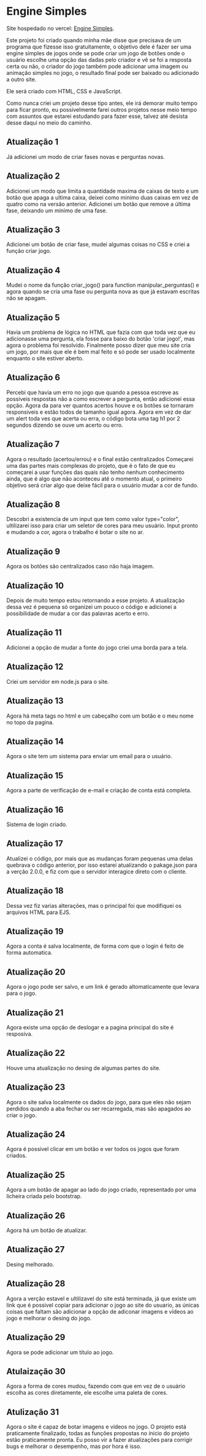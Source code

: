 # Engine Simples
Site hospedado no vercel: [Engine Simples](https://engine-simples.vercel.app).

Este projeto foi criado quando minha mãe disse que precisava de um programa que fizesse isso gratuitamente, o objetivo dele é fazer ser uma engine simples de jogos onde se pode criar um jogo de botões onde o usuário escolhe uma opção das dadas pelo criador e vê se foi a resposta certa ou não, o criador do jogo também pode adicionar uma imagem ou animação simples no jogo, o resultado final pode ser baixado ou adicionado a outro site.

Ele será criado com HTML, CSS e JavaScript.

Como nunca criei um projeto desse tipo antes, ele irá demorar muito tempo para ficar pronto, eu possivelmente farei outros projetos nesse meio tempo com assuntos que estarei estudando para fazer esse, talvez até desista desse daqui no meio do caminho.

## Atualização 1
Já adicionei um modo de criar fases novas e perguntas novas.

## Atualização 2
Adicionei um modo que limita a quantidade maxima de caixas de texto e um botão que apaga a ultima caixa, deixei como minimo duas caixas em vez de quatro como na versão anterior.
Adicionei um botão que remove a última fase, deixando um minimo de uma fase.

## Atualização 3
Adicionei um botão de criar fase, mudei algumas coisas no CSS e criei a função criar jogo.

## Atualização 4
Mudei o nome da função criar_jogo() para function manipular_perguntas() e agora quando se cria uma fase ou pergunta nova as que já estavam escritas não se apagam.

## Atualização 5
Havia um problema de lógica no HTML que fazia com que toda vez que eu adicionasse uma pergunta, ela fosse para baixo do botão 'criar jogo!', mas agora o problema foi resolvido.
Finalmente posso dizer que meu site cria um jogo, por mais que ele é bem mal feito e só pode ser usado localmente enquanto o site estiver aberto.

## Atualização 6
Percebi que havia um erro no jogo que quando a pessoa escreve as possiveis respostas não a como escrever a pergunta, então adicionei essa opção.
Agora da para ver quantos acertos houve e os botões se tornaram responsiveis e estão todos de tamanho igual agora.
Agora em vez de dar um alert toda ves que acerta ou erra, o código bota uma tag h1 por 2 segundos dizendo se ouve um acerto ou erro.

## Atualização 7
Agora o resultado (acertou/errou) e o final estão centralizados
Começarei uma das partes mais complexas do projeto, que é o fato de que eu começarei a usar funções das quais não tenho nenhum conhecimento ainda, que é algo que não aconteceu até o momento atual, o primeiro objetivo será criar algo que deixe fácil para o usuário mudar a cor de fundo.

## Atualização 8
Descobri a existencia de um input que tem como valor type="color", ultilizarei isso para criar um seletor de cores para meu usuário.
Input pronto e mudando a cor, agora o trabalho é botar o site no ar.

## Atualização 9
Agora os botões são centralizados caso não haja imagem.

## Atualização 10
Depois de muito tempo estou retornando a esse projeto. A atualização dessa vez é pequena só organizei um pouco o código e adicionei a 
possibilidade de mudar a cor das palavras acerto e erro.

## Atualização 11
Adicionei a opção de mudar a fonte do jogo criei uma borda para a tela.

## Atualização 12
Criei um servidor em node.js para o site.

## Atualização 13
Agora há meta tags no html e um cabeçalho com um botão e o meu nome no topo da pagina.

## Atualização 14
Agora o site tem um sistema para enviar um email para o usuário.

## Atualização 15
Agora a parte de verificação de e-mail e criação de conta está completa.

## Atualização 16
Sistema de login criado.

## Atualização 17
Atualizei o código, por mais que as mudanças foram pequenas uma delas quebrava o código anterior, por isso estarei atualizando o pakage.json para a verção 2.0.0, e fiz com que o servidor interagice direto com o cliente.

## Atualização 18
Dessa vez fiz varias alterações, mas o principal foi que modifiquei os arquivos HTML para EJS.

## Atualização 19
Agora a conta é salva localmente, de forma com que o login é feito de forma automatica.

## Atualização 20
Agora o jogo pode ser salvo, e um link é gerado altomaticamente que levara para o jogo.

## Atualização 21
Agora existe uma opção de deslogar e a pagina principal do site é resposiva.

## Atualização 22
Houve uma atualização no desing de algumas partes do site.

## Atualização 23
Agora o site salva localmente os dados do jogo, para que eles não sejam perdidos quando a aba fechar ou ser recarregada, mas são apagados ao criar o jogo.

## Atualização 24
Agora é possivel clicar em um botão e ver todos os jogos que foram criados.

## Atualização 25
Agora a um botão de apagar ao lado do jogo criado, representado por uma licheira criada pelo bootstrap.

## Atualização 26
Agora há um botão de atualizar.

## Atualização 27
Desing melhorado.

## Atualização 28
Agora a verção estavel e ultilizavel do site está terminada, já que existe um link que é possivel copiar para adicionar o jogo ao site do usuario, as únicas coisas que faltam são adicionar a opção de adiconar imagens e vídeos ao jogo e melhorar o desing do jogo.

## Atualização 29
Agora se pode adicionar um título ao jogo.

## Atulaização 30
Agora a forma de cores mudou, fazendo com que em vez de o usuário escolha as cores diretamente, ele escolhe uma paleta de cores.

## Atulização 31
Agora o site é capaz de botar imagens e vídeos no jogo. O projeto está praticamente finalizado, todas as funções propostas no ínicio do projeto
estão praticamente pronta. Eu posso vir a fazer atualizações para corrigir bugs e melhorar o desempenho, mas por hora é isso.